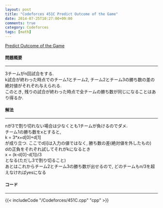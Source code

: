 ```yaml
---
layout: post
title: "Codeforces 451C Predict Outcome of the Game"
date: 2014-07-25T10:27:00+09:00
comments: true
category: Codeforces
tags: [math]
---
```


[Predict Outcome of the Game](http://codeforces.com/problemset/problem/451/C)

#### 問題概要

****

3チームがn回試合をする.  
k試合が終わった時点でのチーム1とチーム2, チーム2とチーム3の勝ち数の差の絶対値がそれぞれ与えられる.  
このとき, 残りの試合が終わった時点で全チームの勝ち数が同じになることはあり得るか.

#### 解法

****

nが3で割り切れない場合は少なくとも1チームが負けるのでダメ.  
チーム1の勝ち数をxとすると,  
k = 3*x+d\[0\]+d\[1\]  
が成り立つ. ここでd\[i\]は入力の値ではなく, 勝ち数の差(絶対値を外したもの)  
dの正負をそれぞれ試してそれがkになるとき  
x = (k-d\[0\]-d\[1\])/3  
となる(ただし3で割り切ること)  
あとはこれからチーム2とチーム3の勝ち数が出せるので, どのチームもn/3を超えなければyesになる


#### コード

****

{{< includeCode "/Codeforces/451C.cpp" "cpp" >}}

